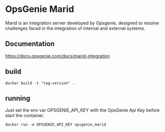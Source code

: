 # OpsGenie Marid

Marid is an integration server developed by Opsgenie, designed to resolve challenges faced in the integration of internal and external systems.

## Documentation

https://docs.opsgenie.com/docs/marid-integration

## build

`docker build -t "tag:version" .`

## running

Just set the env var OPSGENIE_API_KEY with the OpsGenie Api Key before start the container.

`docker run -e OPSGENIE_API_KEY opsgenie_marid`
